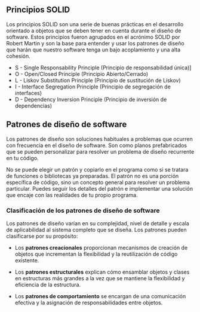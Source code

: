## Principios SOLID

Los principios SOLID son una serie de buenas prácticas en el desarrollo orientado a objetos que se deben tener en cuenta durante el diseño de software. Estos principios fueron agrupados en el acrónimo SOLID por Robert Martin y son la base para entender y usar los patrones de diseño que harán que nuestro software tenga un bajo acoplamiento y una alta cohesión.

* S - Single Responsability Principle (Principio de responsabilidad única)]
* O - Open/Closed Principle (Principio Abierto/Cerrado)
* L - Liskov Substitution Principle (Principio de sustitución de Liskov)
* I - Interface Segregation Principle (Principio de segregación de interfaces)
* D - Dependency Inversion Principle (Principio de inversión de dependencias)

## Patrones de diseño de software

Los patrones de diseño son soluciones habituales a problemas que ocurren con frecuencia en el diseño de software. Son como planos prefabricados que se pueden personalizar para resolver un problema de diseño recurrente en tu código.

No se puede elegir un patrón y copiarlo en el programa como si se tratara de funciones o bibliotecas ya preparadas. El patrón no es una porción específica de código, sino un concepto general para resolver un problema particular. Puedes seguir los detalles del patrón e implementar una solución que encaje con las realidades de tu propio programa.

### Clasificación de los patrones de diseño de software

Los patrones de diseño varían en su complejidad, nivel de detalle y escala de aplicabilidad al sistema completo que se diseña. Los patrones pueden clasificarse por su propósito:

* Los **patrones creacionales** proporcionan mecanismos de creación de objetos que incrementan la flexibilidad y la reutilización de código existente.

* Los **patrones estructurales** explican cómo ensamblar objetos y clases en estructuras más grandes a la vez que se mantiene la flexibilidad y eficiencia de la estructura.

* Los **patrones de comportamiento** se encargan de una comunicación efectiva y la asignación de responsabilidades entre objetos.
